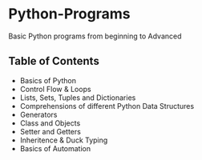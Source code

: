 # Python-Programs
Basic Python programs from beginning to Advanced

## Table of Contents
- Basics of Python 
- Control Flow & Loops
- Lists, Sets, Tuples and Dictionaries
- Comprehensions of different Python Data Structures
- Generators
- Class and Objects
- Setter and Getters
- Inheritence & Duck Typing
- Basics of Automation

